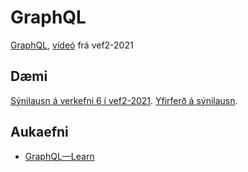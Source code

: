 # GraphQL

[GraphQL](graphql.md), [vídeó](https://youtu.be/8tTRqYdFH0Q) frá vef2-2021

## Dæmi

[Sýnilausn á verkefni 6 í vef2-2021](https://github.com/vefforritun/vef2-2021-v6-synilausn). [Yfirferð á sýnilausn](https://www.youtube.com/watch?v=_WAzIUxu4ns).

## Aukaefni

- [GraphQL—Learn](https://graphql.org/learn/)
